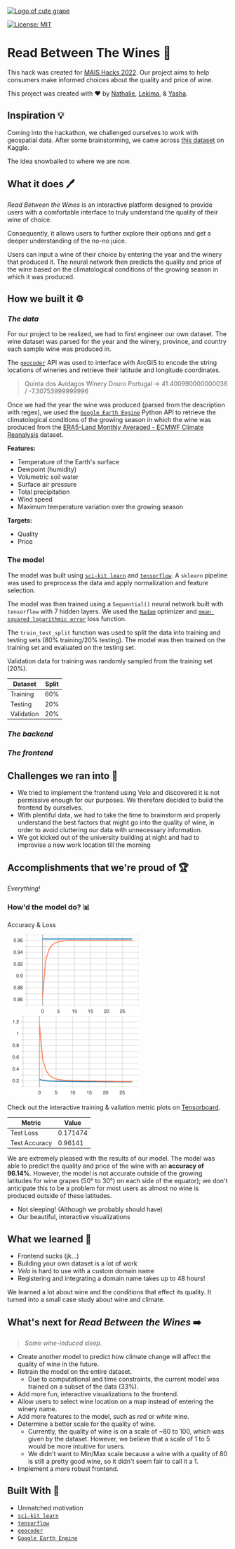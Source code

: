 <!-- badges  -->

[![Logo of cute grape](https://i.imgur.com/lqJW45H.png)](https://i.imgur.com/lqJW45H.png)

[![License: MIT](https://img.shields.io/badge/License-MIT-yellow.svg)](https://opensource.org/licenses/MIT)

# Read Between The Wines 🍷

This hack was created for [MAIS Hacks 2022](https://maishacks.com). Our project aims to help consumers make informed choices about the quality and price of wine. 

This project was created with ❤️ by [Nathalie](https://github.com/nredick), [Lekima](https://github.com/LekiYak), & [Yasha](https://github.com/Jashani).
## Inspiration 💡 

Coming into the hackathon, we challenged ourselves to work with geospatial data. After some brainstorming, we came across [this dataset](https://www.kaggle.com/zynicide/wine-reviews) on Kaggle. 

The idea snowballed to where we are now.

## What it does 🖊 

*Read Between the Wines* is an interactive platform designed to provide users with a comfortable interface to truly understand the quality of their wine of choice.

Consequently, it allows users to further explore their options and get a deeper understanding of the no-no juice.

Users can input a wine of their choice by entering the year and the winery that produced it. The neural network then predicts the quality and price of the wine based on the climatological conditions of the growing season in which it was produced. 

## How we built it ⚙️ 


### ***The data***
For our project to be realized, we had to first engineer our own dataset. The wine dataset was parsed for the year and the winery, province, and country each sample wine was produced in.

The [`geocoder`](https://github.com/DenisCarriere/geocoder) API was used to interface with ArcGIS to encode the string locations of wineries and retrieve their latitude and longitude coordinates.

> Quinta dos Avidagos Winery Douro Portugal -> 41.400990000000036 / -7.30753999999996

Once we had the year the wine was produced (parsed from the description with regex), we used the [`Google Earth Engine`](https://earthengine.google.com) Python API to retrieve the climatological conditions of the growing season in which the wine was produced from the [ERA5-Land Monthly Averaged - ECMWF Climate Reanalysis](https://developers.google.com/earth-engine/datasets/catalog/ECMWF_ERA5_LAND_MONTHLY) dataset.

**Features:** 
- Temperature of the Earth's surface 
- Dewpoint (humidity)
- Volumetric soil water 
- Surface air pressure 
- Total precipitation
- Wind speed
- Maximum temperature variation over the growing season

**Targets:**
- Quality
- Price

### The model

The model was built using [`sci-kit learn`](https://scikit-learn.org/stable/) and [`tensorflow`](https://www.tensorflow.org). A `sklearn` pipeline was used to preprocess the data and apply normalization and feature selection. 

The model was then trained using a `Sequential()` neural network built with `tensorflow` with 7 hidden layers. We used the [`Nadam`](https://www.tensorflow.org/api_docs/python/tf/keras/optimizers/Nadam) optimizer and [`mean squared logarithmic error`](https://scikit-learn.org/stable/modules/generated/sklearn.metrics.mean_squared_log_error.html) loss function.

<!-- > Mean squared logarithmic error was used because it performs well with data like prices -->

The `train_test_split` function was used to split the data into training and testing sets (80% training/20% testing). The model was then trained on the training set and evaluated on the testing set.

Validation data for training was randomly sampled from the training set (20%).

| Dataset | Split |
| --- | --- |
| Training | 60% |
| Testing | 20% |
| Validation | 20% |

### ***The backend***
<!-- todo -->
### ***The frontend***
<!-- todo -->
## Challenges we ran into 🚨

* We tried to implement the frontend using Velo and discovered it is not permissive enough for our purposes. We therefore decided to build the frontend by ourselves.
* With plentiful data, we had to take the time to brainstorm and properly understand the best factors that might go into the quality of wine, in order to avoid cluttering our data with unnecessary information.
* We got kicked out of the university building at night and had to improvise a new work location till the morning 

## Accomplishments that we're proud of 🏆

*Everything!*
### How'd the model do? 📊

<!-- ![Model Accuracy](refs/epoch_accuracy.svg)
![Model Loss](refs/epoch_loss.svg) -->

Accuracy & Loss 

<img src="refs/epoch_accuracy.svg" alt="acc" width="300"/>
<img src="refs/epoch_loss.svg" alt="loss" width="300"/>

Check out the interactive training & valiation metric plots on [Tensorboard](https://tensorboard.dev/experiment/kQRWX8RoROKEzNfro4EYMg/#scalars).

| Metric | Value |
| --- | --- |
| Test Loss | 0.171474 |
| Test Accuracy | 0.96141 |

We are extremely pleased with the results of our model. The model was able to predict the quality and price of the wine with an **accuracy of 96.14%**. However, the model is not accurate outside of the growing latitudes for wine grapes (50° to 30°) on each side of the equator); we don't anticipate this to be a problem for most users as almost no wine is produced outside of these latitudes.

- Not sleeping! (Although we probably should have)
- Our beautiful, interactive visualizations

## What we learned 🧠

- Frontend sucks (jk...)
- Building your own dataset is a lot of work
- *Velo* is hard to use with a custom domain name 
- Registering and integrating a domain name takes up to 48 hours!

We learned a lot about wine and the conditions that effect its quality. It turned into a small case study about wine and climate. 

## What's next for *Read Between the Wines* ➡️

> *Some wine-induced sleep.* 

- Create another model to predict how climate change will affect the quality of wine in the future.
- Retrain the model on the entire dataset. 
  - Due to computational and time constraints, the current model was trained on a subset of the data (33%). 
- Add more fun, interactive visualizations to the frontend.
- Allow users to select wine location on a map instead of entering the winery name.
- Add more features to the model, such as *red* or *white* wine. 
- Determine a better scale for the quality of wine.
  - Currently, the quality of wine is on a scale of ~80 to 100, which was given by the dataset. However, we believe that a scale of 1 to 5 would be more intuitive for users.
  - We didn't want to Min/Max scale because a wine with a quality of 80 is still a pretty good wine, so it didn't seem fair to call it a 1.
- Implement a more robust frontend.


## Built With 🔨

- Unmatched motivation 
- [`sci-kit learn`](https://scikit-learn.org/stable/) 
- [`tensorflow`](https://www.tensorflow.org)
- [`geocoder`](https://github.com/DenisCarriere/geocoder)
- [`Google Earth Engine`](https://earthengine.google.com)
